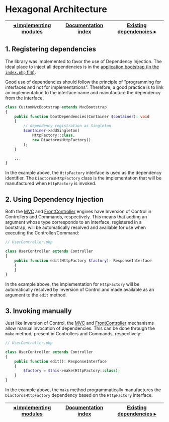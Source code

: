 # Hexagonal Architecture

[◂ Implementing modules](07-modules.md) | [Documentation index](index.md) | [Existing dependencies ▸](10-existing-dependencies.md)
-- | -- | --

## 1. Registering dependencies

The library was implemented to favor the use of Dependency Injection.
The ideal place to inject all dependencies is in the [application bootstrap (in the `index.php` file)](01-instantiating.md).

Good use of dependencies should follow the principle of "programming for interfaces 
and not for implementations". Therefore, a good practice is to link an implementation 
to the interface name and manufacture the dependency from the interface.

```php
class CustomMvcBootstrap extends MvcBootstrap
{
    public function bootDependencies(Container $container): void
    {
        // dependency registration as Singleton
        $container->addSingleton(
            HttpFactory::class,
            new DiactorosHttpFactory()
        );
    }

    ...
}
```

In the example above, the `HttpFactory` interface is used as the dependency 
identifier. The `DiactorosHttpFactory` class is the implementation that will be 
manufactured when `HttpFactory` is invoked.

## 2. Using Dependency Injection

Both the [MVC](05-mvc-engine.md) and [FrontController](06-fc-engine.md) engines
have Inversion of Control in Controllers and Commands, respectively. This means 
that adding an argument whose type corresponds to an interface, registered in a 
bootstrap, will be automatically resolved and available for use when executing 
the Controller/Command:

```php
// UserController.php

class UserController extends Controller
{
    public function edit(HttpFactory $factory): ResponseInterface
    {
    }
}
```

In the example above, the implementation for `HttpFactory` will be automatically 
resolved by Inversion of Control and made available as an argument to the `edit` 
method.

## 3. Invoking manually

Just like Inversion of Control, the [MVC](05-mvc-engine.md) and 
[FrontController](06-fc-engine.md) mechanisms allow manual invocation of 
dependencies. This can be done through the `make` method, present in Controllers 
and Commands, respectively:

```php
// UserController.php

class UserController extends Controller
{
    public function edit(): ResponseInterface
    {
        $factory = $this->make(HttpFactory::class);
    }
}
```

In the example above, the `make` method programmatically manufactures the 
`DiactorosHttpFactory` dependency based on the `HttpFactory` interface.

[◂ Implementing modules](07-modules.md) | [Documentation index](index.md) | [Existing dependencies ▸](10-existing-dependencies.md)
-- | -- | --
